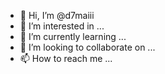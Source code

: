 - 👋 Hi, I’m @d7maiii
- 👀 I’m interested in ...
- 🌱 I’m currently learning ...
- 💞️ I’m looking to collaborate on ...
- 📫 How to reach me ...

<!---
d7maiii/d7maiii is a ✨ special ✨ repository because its `README.md` (this file) appears on your GitHub profile.
You can click the Preview link to take a look at your changes.
--->
